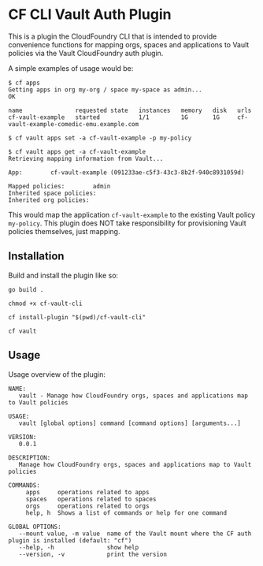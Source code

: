 # CF CLI Vault Auth Plugin

This is a plugin the CloudFoundry CLI that is intended to provide convenience functions for 
mapping orgs, spaces and applications to Vault policies via the Vault CloudFoundry auth plugin.

A simple examples of usage would be:

```
$ cf apps
Getting apps in org my-org / space my-space as admin...
OK

name               requested state   instances   memory   disk   urls
cf-vault-example   started           1/1         1G       1G     cf-vault-example-comedic-emu.example.com

$ cf vault apps set -a cf-vault-example -p my-policy

$ cf vault apps get -a cf-vault-example
Retrieving mapping information from Vault...

App: 		cf-vault-example (091233ae-c5f3-43c3-8b2f-940c8931059d)

Mapped policies: 		admin
Inherited space policies:
Inherited org policies:
```

This would map the application `cf-vault-example` to the existing Vault policy `my-policy`. This 
plugin does NOT take responsibility for provisioning Vault policies themselves, just mapping.

## Installation

Build and install the plugin like so:

```
go build .

chmod +x cf-vault-cli

cf install-plugin "$(pwd)/cf-vault-cli"

cf vault
```

## Usage

Usage overview of the plugin:

```
NAME:
   vault - Manage how CloudFoundry orgs, spaces and applications map to Vault policies

USAGE:
   vault [global options] command [command options] [arguments...]

VERSION:
   0.0.1

DESCRIPTION:
   Manage how CloudFoundry orgs, spaces and applications map to Vault policies

COMMANDS:
     apps     operations related to apps
     spaces   operations related to spaces
     orgs     operations related to orgs
     help, h  Shows a list of commands or help for one command

GLOBAL OPTIONS:
   --mount value, -m value  name of the Vault mount where the CF auth plugin is installed (default: "cf")
   --help, -h               show help
   --version, -v            print the version
```